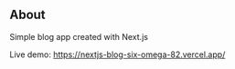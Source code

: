 ## About

Simple blog app created with Next.js

Live demo: https://nextjs-blog-six-omega-82.vercel.app/
